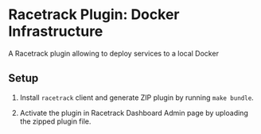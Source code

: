 # Racetrack Plugin: Docker Infrastructure

A Racetrack plugin allowing to deploy services to a local Docker

## Setup

1.  Install `racetrack` client and generate ZIP plugin by running `make bundle`.

2.  Activate the plugin in Racetrack Dashboard Admin page by uploading the zipped plugin file.
